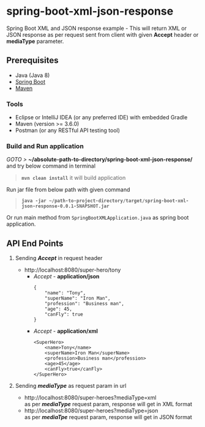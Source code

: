 # spring-boot-xml-json-response

Spring Boot XML and JSON response example - 
This will return XML or JSON response as per request sent from client with given **Accept** header or **mediaType** parameter. 

## Prerequisites 
- Java (Java 8)
- [Spring Boot](https://spring.io/projects/spring-boot)
- [Maven](https://maven.apache.org/guides/index.html)

### Tools
- Eclipse or IntelliJ IDEA (or any preferred IDE) with embedded Gradle
- Maven (version >= 3.6.0)
- Postman (or any RESTful API testing tool)

###  Build and Run application
_GOTO >_ **~/absolute-path-to-directory/spring-boot-xml-json-response/**  
and try below command in terminal
> **```mvn clean install```** it will build application  

Run jar file from below path with given command
> **```java -jar ~/path-to-project-directory/target/spring-boot-xml-json-response-0.0.1-SNAPSHOT.jar```**

Or run main method from `SpringBootXMLApplication.java` as spring boot application.


## API End Points
1. Sending ***Accept*** in request header
    - http://localhost:8080/super-hero/tony
        - _Accept_  -  **application/json**
            ```
          {  
                "name": "Tony",  
                "superName": "Iron Man",  
                "profession": "Business man",  
                "age": 45,  
                "canFly": true  
            }
        
        - _Accept_  -  **application/xml**    
            ```
          <SuperHero>
                <name>Tony</name>
                <superName>Iron Man</superName>
                <profession>Business man</profession>
                <age>45</age>
                <canFly>true</canFly>
            </SuperHero>      
    
2. Sending ***mediaType*** as request param in url

    - http://localhost:8080/super-heroes?mediaType=xml  
    as per **_mediaType_** request param, response will get in XML format
    - http://localhost:8080/super-heroes?mediaType=json  
    as per **_mediaTpe_** request param, response will get in JSON format
